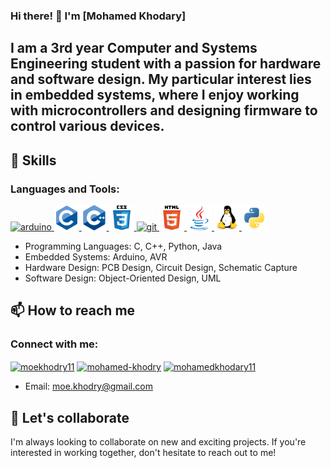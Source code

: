 ### Hi there! 👋 I'm [Mohamed Khodary]
## I am a 3rd year Computer and Systems Engineering student with a passion for hardware and software design. My particular interest lies in embedded systems, where I enjoy working with microcontrollers and designing firmware to control various devices.
<!-- ##🔭 Current Projects
- Project 1: A [short description of the project]
- Project 2: A [short description of the project] -->

## 🌱 Skills
<h3 align="left">Languages and Tools:</h3>
<p align="left"> <a href="https://www.arduino.cc/" target="_blank" rel="noreferrer"> <img src="https://cdn.worldvectorlogo.com/logos/arduino-1.svg" alt="arduino" width="40" height="40"/> </a> <a href="https://www.cprogramming.com/" target="_blank" rel="noreferrer"> <img src="https://raw.githubusercontent.com/devicons/devicon/master/icons/c/c-original.svg" alt="c" width="40" height="40"/> </a> <a href="https://www.w3schools.com/cpp/" target="_blank" rel="noreferrer"> <img src="https://raw.githubusercontent.com/devicons/devicon/master/icons/cplusplus/cplusplus-original.svg" alt="cplusplus" width="40" height="40"/> </a> <a href="https://www.w3schools.com/css/" target="_blank" rel="noreferrer"> <img src="https://raw.githubusercontent.com/devicons/devicon/master/icons/css3/css3-original-wordmark.svg" alt="css3" width="40" height="40"/> </a> <a href="https://git-scm.com/" target="_blank" rel="noreferrer"> <img src="https://www.vectorlogo.zone/logos/git-scm/git-scm-icon.svg" alt="git" width="40" height="40"/> </a> <a href="https://www.w3.org/html/" target="_blank" rel="noreferrer"> <img src="https://raw.githubusercontent.com/devicons/devicon/master/icons/html5/html5-original-wordmark.svg" alt="html5" width="40" height="40"/> </a> <a href="https://www.java.com" target="_blank" rel="noreferrer"> <img src="https://raw.githubusercontent.com/devicons/devicon/master/icons/java/java-original.svg" alt="java" width="40" height="40"/> </a> <a href="https://www.linux.org/" target="_blank" rel="noreferrer"> <img src="https://raw.githubusercontent.com/devicons/devicon/master/icons/linux/linux-original.svg" alt="linux" width="40" height="40"/> </a> <a href="https://www.python.org" target="_blank" rel="noreferrer"> <img src="https://raw.githubusercontent.com/devicons/devicon/master/icons/python/python-original.svg" alt="python" width="40" height="40"/> </a> </p>

- Programming Languages: C, C++, Python, Java
- Embedded Systems: Arduino, AVR
- Hardware Design: PCB Design, Circuit Design, Schematic Capture
- Software Design: Object-Oriented Design, UML

## 📫 How to reach me
<h3 align="left">Connect with me:</h3>
<p align="left">
<a href="https://github.com/moekhodry11" target="blank"><img align="center" src="https://github.githubassets.com/images/modules/logos_page/GitHub-Mark.png" alt="moekhodry11" height="30" width="40" /></a>
<a href="https://linkedin.com/in/mohamed-khodry" target="blank"><img align="center" src="https://raw.githubusercontent.com/rahuldkjain/github-profile-readme-generator/master/src/images/icons/Social/linked-in-alt.svg" alt="mohamed-khodry" height="30" width="40" /></a>
<a href="https://www.youtube.com/@mohamedkhodary11" target="blank"><img align="center" src="https://raw.githubusercontent.com/rahuldkjain/github-profile-readme-generator/master/src/images/icons/Social/youtube.svg" alt="mohamedkhodary11" height="30" width="40" /></a>
</p>

- Email: moe.khodry@gmail.com
<!-- - LinkedIn: [Mohamed Khodary](https://www.linkedin.com/in/mohamed-khodry/)
- GitHub: [moekhodry11](https://github.com/moekhodry11) -->

## 🤝 Let's collaborate
I'm always looking to collaborate on new and exciting projects. If you're interested in working together, don't hesitate to reach out to me!




